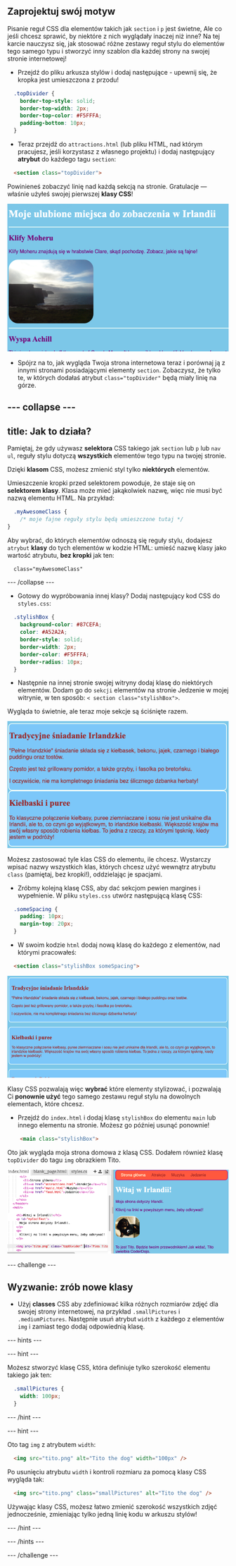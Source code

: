 ## Zaprojektuj swój motyw

Pisanie reguł CSS dla elementów takich jak `section` i `p` jest świetne, Ale co jeśli chcesz sprawić, by niektóre z nich wyglądały inaczej niż inne? Na tej karcie nauczysz się, jak stosować różne zestawy reguł stylu do elementów tego samego typu i stworzyć inny szablon dla każdej strony na swojej stronie internetowej!

+ Przejdź do pliku arkusza stylów i dodaj następujące - upewnij się, że kropka jest umieszczona z przodu!

```css
  .topDivider {
    border-top-style: solid;
    border-top-width: 2px;
    border-top-color: #F5FFFA;
    padding-bottom: 10px;
  }
```

+ Teraz przejdź do `attractions.html` (lub pliku HTML, nad którym pracujesz, jeśli korzystasz z własnego projektu) i dodaj następujący **atrybut** do każdego tagu `section`:

```html
  <section class="topDivider">
```

Powinieneś zobaczyć linię nad każdą sekcją na stronie. Gratulacje — właśnie użyłeś swojej pierwszej **klasy CSS**!

![Strona z liniami między sekcjami](images/sectionsWithTopBorder.png)

+ Spójrz na to, jak wygląda Twoja strona internetowa teraz i porównaj ją z innymi stronami posiadającymi elementy `section`. Zobaczysz, że tylko te, w których dodałaś atrybut `class="topDivider"` będą miały linię na górze.

--- collapse ---
---
title: Jak to działa?
---

Pamiętaj, że gdy używasz **selektora** CSS takiego jak `section` lub `p` lub `nav ul`, reguły stylu dotyczą **wszystkich** elementów tego typu na twojej stronie.

Dzięki **klasom** CSS, możesz zmienić styl tylko **niektórych** elementów.

Umieszczenie kropki przed selektorem powoduje, że staje się on **selektorem klasy**. Klasa może mieć jakąkolwiek nazwę, więc nie musi być nazwą elementu HTML. Na przykład:

```css
  .myAwesomeClass {
    /* moje fajne reguły stylu będą umieszczone tutaj */
}
```

Aby wybrać, do których elementów odnoszą się reguły stylu, dodajesz `atrybut` **klasy** do tych elementów w kodzie HTML: umieść nazwę klasy jako wartość atrybutu, **bez kropki** jak ten:

```html
  class="myAwesomeClass"
```

--- /collapse ---

+ Gotowy do wypróbowania innej klasy? Dodaj następujący kod CSS do `styles.css`:

```css
  .stylishBox {
    background-color: #87CEFA;
    color: #A52A2A;
    border-style: solid;
    border-width: 2px;
    border-color: #F5FFFA;
    border-radius: 10px;
  }
```

+ Następnie na innej stronie swojej witryny dodaj klasę do niektórych elementów. Dodam go do `sekcji` elementów na stronie Jedzenie w mojej witrynie, w ten sposób: `< section class="stylishBox">`.

Wygląda to świetnie, ale teraz moje sekcje są ściśnięte razem.

![Ładnie wyglądające sekcje ściśnięte razem](images/squashedSections.png)

Możesz zastosować tyle klas CSS do elementu, ile chcesz. Wystarczy wpisać nazwy wszystkich klas, których chcesz użyć wewnątrz atrybutu `class` (pamiętaj, bez kropki!), oddzielając je spacjami.

+ Zróbmy kolejną klasę CSS, aby dać sekcjom pewien margines i wypełnienie. W pliku `styles.css` utwórz następującą klasę CSS:

```css
  .someSpacing {
    padding: 10px;
    margin-top: 20px;
  }
```

+ W swoim kodzie `html` dodaj nową klasę do każdego z elementów, nad którymi pracowałeś:

```html
  <section class="stylishBox someSpacing">
```

![Sekcje z dodanym marginesem i dopełnieniem](images/sectionsWithSpacing.png)

Klasy CSS pozwalają więc **wybrać** które elementy stylizować, i pozwalają Ci **ponownie użyć** tego samego zestawu reguł stylu na dowolnych elementach, które chcesz.

+ Przejdź do `index.html` i dodaj klasę `stylishBox` do elementu `main` lub innego elementu na stronie. Możesz go później usunąć ponownie!

```html
    <main class="stylishBox">   
```

Oto jak wygląda moja strona domowa z klasą CSS. Dodałem również klasę `topDivider` do tagu `img` obrazkiem Tito.

![Klasy CSS używane na stronie głównej](images/homePageWithClasses.png)

--- challenge ---

## Wyzwanie: zrób nowe klasy

+ Użyj **classes** CSS aby zdefiniować kilka różnych rozmiarów zdjęć dla swojej strony internetowej, na przykład `.smallPictures` i `.mediumPictures`. Następnie usuń atrybut `width` z każdego z elementów `img` i zamiast tego dodaj odpowiednią klasę.

--- hints ---

--- hint ---

Możesz stworzyć klasę CSS, która definiuje tylko szerokość elementu takiego jak ten:

```css
  .smallPictures {
    width: 100px;
  }
```

--- /hint ---

--- hint ---

Oto tag `img` z atrybutem `width`:

```html
  <img src="tito.png" alt="Tito the dog" width="100px" />       
```

Po usunięciu atrybutu `width` i kontroli rozmiaru za pomocą klasy CSS wygląda tak:

```html
  <img src="tito.png" class="smallPictures" alt="Tito the dog" />       
```

Używając klasy CSS, możesz łatwo zmienić szerokość wszystkich zdjęć jednocześnie, zmieniając tylko jedną linię kodu w arkuszu stylów!

--- /hint ---

--- /hints ---

--- /challenge ---